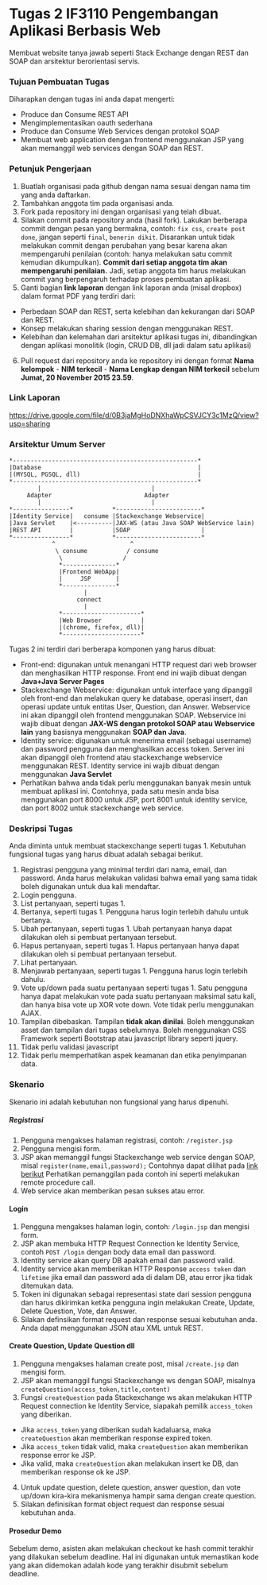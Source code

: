 # Tugas 2 IF3110 Pengembangan Aplikasi Berbasis Web

Membuat website tanya jawab seperti Stack Exchange dengan REST dan SOAP dan arsitektur berorientasi servis.

### Tujuan Pembuatan Tugas

Diharapkan dengan tugas ini anda dapat mengerti:
* Produce dan Consume REST API
* Mengimplementasikan oauth sederhana
* Produce dan Consume Web Services dengan protokol SOAP
* Membuat web application dengan frontend menggunakan JSP yang akan memanggil web services dengan SOAP dan REST.

### Petunjuk Pengerjaan

1. Buatlah organisasi pada github dengan nama sesuai dengan nama tim yang anda daftarkan.
2. Tambahkan anggota tim pada organisasi anda.
3. Fork pada repository ini dengan organisasi yang telah dibuat.
4. Silakan commit pada repository anda (hasil fork). Lakukan berberapa commit dengan pesan yang bermakna, contoh: `fix css`, `create post done`, jangan seperti `final`, `benerin dikit`. Disarankan untuk tidak melakukan commit dengan perubahan yang besar karena akan mempengaruhi penilaian (contoh: hanya melakukan satu commit kemudian dikumpulkan). **Commit dari setiap anggota tim akan mempengaruhi penilaian.** Jadi, setiap anggota tim harus melakukan commit yang berpengaruh terhadap proses pembuatan aplikasi.
5. Ganti bagian **link laporan** dengan link laporan anda (misal dropbox) dalam format PDF yang terdiri dari:
  - Perbedaan SOAP dan REST, serta kelebihan dan kekurangan dari SOAP dan REST.
  - Konsep melakukan sharing session dengan menggunakan REST.
  - Kelebihan dan kelemahan dari arsitektur aplikasi tugas ini, dibandingkan dengan aplikasi monolitik (login, CRUD DB, dll jadi dalam satu aplikasi)
6. Pull request dari repository anda ke repository ini dengan format **Nama kelompok** - **NIM terkecil** - **Nama Lengkap dengan NIM terkecil** sebelum **Jumat, 20 November 2015 23.59**.

### Link Laporan

https://drive.google.com/file/d/0B3jaMgHoDNXhaWpCSVJCY3c1MzQ/view?usp=sharing

### Arsitektur Umum Server

```
*----------------------------------------------------*
|Database                                            |
|(MYSQL, PGSQL, dll)                                 |
*----------------------------------------------------*
        |                               |
     Adapter                          Adapter    
        |                               |
*----------------*           *------------------------*
|Identity Service|   consume |Stackexchange Webservice|
|Java Servlet    |<----------|JAX-WS (atau Java SOAP WebService lain)
|REST API        |           |SOAP                    |
*----------------*           *------------------------*
            ^                     ^
             \ consume           / consume
              \                 /
              *---------------*
              |Frontend WebApp|
              |     JSP       |
              *---------------*
                     |
                   connect
                     |
              *----------------------* 
              |Web Browser           |
              |(chrome, firefox, dll)|
              *----------------------*
```
Tugas 2 ini terdiri dari berberapa komponen yang harus dibuat:
* Front-end: digunakan untuk menangani HTTP request dari web browser dan menghasilkan HTTP response. Front end ini wajib dibuat dengan **Java+Java Server Pages**
* Stackexchange Webservice: digunakan untuk interface yang dipanggil oleh front-end dan melakukan query ke database, operasi insert, dan operasi update untuk entitas User, Question, dan Answer. Webservice ini akan dipanggil oleh frontend menggunakan SOAP. Webservice ini wajib dibuat dengan **JAX-WS dengan protokol SOAP atau Webservice lain** yang basisnya menggunakan **SOAP dan Java**.
* Identity service: digunakan untuk menerima email (sebagai username) dan password pengguna dan menghasilkan access token. Server ini akan dipanggil oleh frontend atau stackexchange webservice menggunakan REST. Identity service ini wajib dibuat dengan menggunakan **Java Servlet**
* Perhatikan bahwa anda tidak perlu menggunakan banyak mesin untuk membuat aplikasi ini. Contohnya, pada satu mesin anda bisa menggunakan port 8000 untuk JSP, port 8001 untuk identity service, dan port 8002 untuk stackexchange web service.

### Deskripsi Tugas

Anda diminta untuk membuat stackexchange seperti tugas 1.  Kebutuhan fungsional tugas yang harus dibuat adalah sebagai berikut.

1. Registrasi pengguna yang minimal terdiri dari nama, email, dan password. Anda harus melakukan validasi bahwa email yang sama tidak boleh digunakan untuk dua kali mendaftar.
2. Login pengguna.
3. List pertanyaan, seperti tugas 1.
4. Bertanya, seperti tugas 1. Pengguna harus login terlebih dahulu untuk bertanya. 
5. Ubah pertanyaan, seperti tugas 1. Ubah pertanyaan hanya dapat dilakukan oleh si pembuat pertanyaan tersebut.
6. Hapus pertanyaan, seperti tugas 1. Hapus pertanyaan hanya dapat dilakukan oleh si pembuat pertanyaan tersebut.
7. Lihat pertanyaan.
8. Menjawab pertanyaan, seperti tugas 1. Pengguna harus login terlebih dahulu.
9. Vote up/down pada suatu pertanyaan seperti tugas 1. Satu pengguna hanya dapat melakukan vote pada suatu pertanyaan maksimal satu kali, dan hanya bisa vote up XOR vote down. Vote tidak perlu menggunakan AJAX.
10. Tampilan dibebaskan. Tampilan **tidak akan dinilai**. Boleh menggunakan asset dan tampilan dari tugas sebelumnya. Boleh menggunakan CSS Framework seperti Bootstrap atau javascript library seperti jquery.
11. Tidak perlu validasi javascript
12. Tidak perlu memperhatikan aspek keamanan dan etika penyimpanan data.


### Skenario 

Skenario ini adalah kebutuhan non fungsional yang harus dipenuhi.

##### Registrasi
1. Pengguna mengakses halaman registrasi, contoh: `/register.jsp`
2. Pengguna mengisi form.
3. JSP akan memanggil fungsi Stackexchange web service dengan SOAP, misal `register(name,email,password);` Contohnya dapat dilihat pada
[link berikut](http://www.mkyong.com/webservices/jax-ws/jax-ws-hello-world-example/)
Perhatikan pemanggilan pada contoh ini seperti melakukan remote procedure call.
4. Web service akan memberikan pesan sukses atau error.

#### Login
1. Pengguna mengakses halaman login, contoh: `/login.jsp` dan mengisi form.
2. JSP akan membuka HTTP Request Connection ke Identity Service, contoh `POST /login` dengan body data email dan password.
3. Identity service akan query DB apakah email dan password valid.
4. Identity service akan memberikan HTTP Response `access token` dan `lifetime` jika email dan password ada di dalam DB, atau error jika tidak ditemukan data.
5. Token ini digunakan sebagai representasi state dari session pengguna dan harus dikirimkan ketika pengguna ingin melakukan Create, Update, Delete Question, Vote, dan Answer.
6. Silakan definsikan format request dan response sesuai kebutuhan anda. Anda dapat menggunakan JSON atau XML untuk REST.

#### Create Question, Update Question dll
1. Pengguna mengakses halaman create post, misal `/create.jsp` dan mengisi form.
2. JSP akan memanggil fungsi Stackexchange ws dengan SOAP, misalnya `createQuestion(access_token,title,content)`
3. Fungsi `createQuestion` pada Stackexchange ws akan melakukan HTTP Request connection ke Identity Service, siapakah pemilik `access_token` yang diberikan.
- Jika `access_token` yang diberikan sudah kadaluarsa, maka `createQuestion` akan memberikan response expired token.
- Jika `access_token` tidak valid, maka `createQuestion` akan memberikan response error ke JSP.
- Jika valid, maka `createQuestion` akan melakukan insert ke DB, dan memberikan response ok ke JSP.
4. Untuk update question, delete question, answer question, dan vote up/down kira-kira mekanismenya hampir sama dengan create question.
5. Silakan definisikan format object request dan response sesuai kebutuhan anda.

#### Prosedur Demo
Sebelum demo, asisten akan melakukan checkout ke hash commit terakhir yang dilakukan sebelum deadline. Hal ini digunakan untuk memastikan kode yang akan didemokan adalah kode yang terakhir disubmit sebelum deadline.


